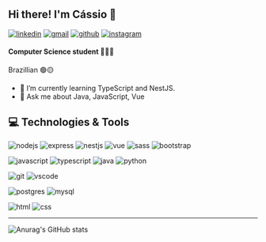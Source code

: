 ## Hi there! I'm Cássio 👋

[![linkedin](https://img.shields.io/badge/linkedin-%230077B5.svg?&style=for-the-badge&logo=linkedin&logoColor=white)](https://www.linkedin.com/in/c%C3%A1ssio-figueiredo-938a241a3/) [![gmail](https://img.shields.io/badge/Gmail-D14836?style=for-the-badge&logo=gmail&logoColor=white)](cassio.figueiredof@gmail.com) [![github](https://img.shields.io/badge/github-%23121011.svg?&style=for-the-badge&logo=github&logoColor=white)](https://img.shields.io/badge/github-%23121011.svg?&style=for-the-badge&logo=github&logoColor=white) [![instagram](https://img.shields.io/badge/Instagram-E4405F?style=for-the-badge&logo=instagram&logoColor=white)](https://www.instagram.com/cassio_fig/)

<!--
**CassioFig/cassiofig** is a ✨ _special_ ✨ repository because its `README.md` (this file) appears on your GitHub profile.

Here are some ideas to get you started:

- 🔭 I’m currently working on ...
- 🌱 I’m currently learning ...
- 👯 I’m looking to collaborate on ...
- 🤔 I’m looking for help with ...
- 💬 Ask me about ...
- 📫 How to reach me: ...
- 😄 Pronouns: ...
- ⚡ Fun fact: ...
-->

#### Computer Science student 👨🏼‍💻
Brazillian 🟢🟡

<!--
- 🔭 I’m currently working on ...
-->
- 🌱 I’m currently learning TypeScript and NestJS.
- 💬 Ask me about Java, JavaScript, Vue

## 💻  Technologies & Tools
![nodejs](https://img.shields.io/badge/Node.js-43853D?style=for-the-badge&logo=node.js&logoColor=white) ![express](https://img.shields.io/badge/Express.js-404D59?style=for-the-badge&logo=express&logoColor=white) ![nestjs](https://img.shields.io/badge/nestjs-%23E0234E.svg?&style=for-the-badge&logo=nestjs&logoColor=white) ![vue](https://img.shields.io/badge/Vue.js-35495E?style=for-the-badge&logo=vue.js&logoColor=4FC08) ![sass](https://img.shields.io/badge/Sass-CC6699?style=for-the-badge&logo=sass&logoColor=white) ![bootstrap](https://img.shields.io/badge/bootstrap-%23563D7C.svg?&style=for-the-badge&logo=bootstrap&logoColor=white)

![javascript](https://img.shields.io/badge/JavaScript-F7DF1E?style=for-the-badge&logo=javascript&logoColor=black) ![typescript](https://img.shields.io/badge/TypeScript-007ACC?style=for-the-badge&logo=typescript&logoColor=white) ![java](https://img.shields.io/badge/Java-ED8B00?style=for-the-badge&logo=java&logoColor=white) ![python](https://img.shields.io/badge/Python-14354C?style=for-the-badge&logo=python&logoColor=white)

![git](https://img.shields.io/badge/Git-F05032?style=for-the-badge&logo=git&logoColor=white) ![vscode](https://img.shields.io/badge/Visual_Studio_Code-0078D4?style=for-the-badge&logo=visual%20studio%20code&logoColor=white)

![postgres](https://img.shields.io/badge/PostgreSQL-316192?style=for-the-badge&logo=postgresql&logoColor=white) ![mysql](https://img.shields.io/badge/MySQL-00000F?style=for-the-badge&logo=mysql&logoColor=white)

![html](https://img.shields.io/badge/HTML5-E34F26?style=for-the-badge&logo=html5&logoColor=white) ![css](https://img.shields.io/badge/CSS3-1572B6?style=for-the-badge&logo=css3&logoColor=white)

---
![Anurag's GitHub stats](https://github-readme-stats.vercel.app/api?username=CassioFig&show_icons=true&theme=dark)

